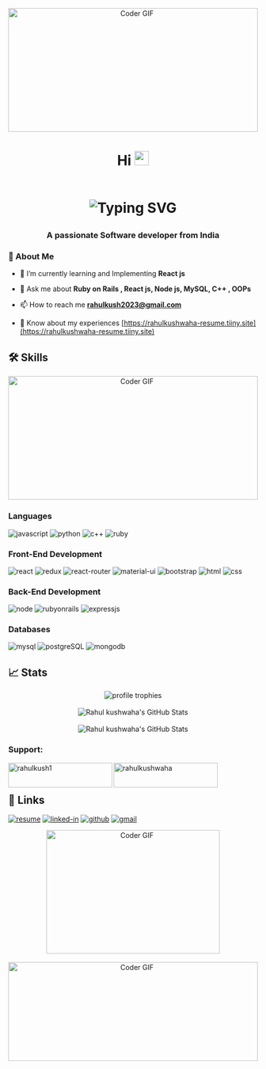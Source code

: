 


<div align='center' width='100%' >
  
<img alt="Coder GIF" height=250 width='100%'  src="https://drive.google.com/uc?id=11LQ05ZdzRaQkcmeXNX1uijUga6ht1bKw" />

</div>



<h1 align="center">Hi
  <img src="https://media.giphy.com/media/hvRJCLFzcasrR4ia7z/giphy.gif" width="29px" height="29px">
  <br />
    <br />

 ![Typing SVG](https://readme-typing-svg.demolab.com?font=Fira+Code&weight=500&size=30&pause=1000&color=FFFFFF&center=true&random=false&width=435&lines=+I'm+Rahul+Kushwaha)
 
 </h1>
<h3 align="center">A passionate Software developer from India  </h3>

### 🚀 About Me

- 🌱 I’m currently learning and Implementing **React js**

- 💬 Ask me about **Ruby on Rails , React js, Node js, MySQL, C++ , OOPs**

- 📫 How to reach me **rahulkush2023@gmail.com**

- 📄 Know about my experiences [https://rahulkushwaha-resume.tiiny.site](https://rahulkushwaha-resume.tiiny.site)

## 🛠️ Skills

<div align='center' width='100%' >
<img alt="Coder GIF" height=250 width='100%'  src="https://images.squarespace-cdn.com/content/v1/5769fc401b631bab1addb2ab/1541580611624-TE64QGKRJG8SWAIUS7NS/ke17ZwdGBToddI8pDm48kPoswlzjSVMM-SxOp7CV59BZw-zPPgdn4jUwVcJE1ZvWQUxwkmyExglNqGp0IvTJZamWLI2zvYWH8K3-s_4yszcp2ryTI0HqTOaaUohrI8PI6FXy8c9PWtBlqAVlUS5izpdcIXDZqDYvprRqZ29Pw0o/coding-freak.gif" />
</div>

### Languages

![javascript](https://img.shields.io/badge/JavaScript-323330?style=for-the-badge&logo=javascript&logoColor=F7DF1E)
![python](https://img.shields.io/badge/Python-3776AB?style=for-the-badge&logo=python&logoColor=white)
![c++](https://img.shields.io/badge/C%2B%2B-00599C?style=for-the-badge&logo=c%2B%2B&logoColor=white)
![ruby](https://img.shields.io/badge/Ruby-CC342D?style=for-the-badge&logo=ruby&logoColor=white)


### Front-End Development

![react](https://img.shields.io/badge/React-20232A?style=for-the-badge&logo=react&logoColor=61DAFB)
![redux](https://img.shields.io/badge/Redux-593D88?style=for-the-badge&logo=redux&logoColor=white)
![react-router](https://img.shields.io/badge/React_Router-CA4245?style=for-the-badge&logo=react-router&logoColor=white)
![material-ui](https://img.shields.io/badge/Material_UI-0081CB?style=for-the-badge&logo=mui&logoColor=white)
![bootstrap](https://img.shields.io/badge/Bootstrap-563D7C?style=for-the-badge&logo=bootstrap&logoColor=white)
![html](https://img.shields.io/badge/HTML5-E34F26?style=for-the-badge&logo=html5&logoColor=white)
![css](https://img.shields.io/badge/CSS3-1572B6?style=for-the-badge&logo=css3&logoColor=white)

### Back-End Development

![node](https://img.shields.io/badge/Node.js-43853D?style=for-the-badge&logo=node.js&logoColor=white)
![rubyonrails](https://img.shields.io/badge/Ruby_on_Rails-CC0000?style=for-the-badge&logo=ruby-on-rails&logoColor=white)
![expressjs](https://img.shields.io/badge/Express.js-404D59?style=for-the-badge)


### Databases

![mysql](https://img.shields.io/badge/MySQL-00000F?style=for-the-badge&logo=mysql&logoColor=white)
![postgreSQL](https://img.shields.io/badge/PostgreSQL-316192?style=for-the-badge&logo=postgresql&logoColor=white)
![mongodb](https://img.shields.io/badge/MongoDB-4EA94B?style=for-the-badge&logo=mongodb&logoColor=white)



## 📈 Stats

<div align="center">
    <img src="https://github-profile-trophy.vercel.app/?username=rahulkush1&row=1&column=6&margin-h=8&theme=darkhub&count_private=true&margin-w=15&no-frame=true" alt="profile trophies" />
    <br />
    <br />
    <img src="https://github-readme-stats.vercel.app/api?username=rahulkush1&theme=blue-green" alt="Rahul kushwaha's GitHub Stats">
    <br />
    <br />
    <img src="https://github-readme-stats.vercel.app/api/top-langs/?username=rahulkush1&theme=blue-green&margin-h=15" alt="Rahul kushwaha's GitHub Stats">
  
</div>

<h3 align="left">Support:</h3>
<p><a href="https://www.buymeacoffee.com/rahulkush1"> <img align="left" src="https://cdn.buymeacoffee.com/buttons/v2/default-yellow.png" height="50" width="210" alt="rahulkush1" /></a><a href="https://ko-fi.com/rahulkushwaha"> <img align="left" src="https://cdn.ko-fi.com/cdn/kofi3.png?v=3" height="50" width="210" alt="rahulkushwaha" /></a></p><br><br>

## 🔗 Links

[//]: #[![portfolio](https://img.shields.io/badge/Portfolio-5340ff?style=for-the-badge&logo=Google-chrome&logoColor=white)](https://tapajyoti-bose.vercel.app/)
[![resume](https://img.shields.io/badge/Resume-4285F4?style=for-the-badge&logo=read-the-docs&logoColor=white)](https://rahulkushwaha-resume.tiiny.site)
[![linked-in](https://img.shields.io/badge/Linked_In-0077B5?style=for-the-badge&logo=LinkedIn&logoColor=white)](https://linkedin.com/in/https://www.linkedin.com/in/rahulkushwaha19/)
[![github](https://img.shields.io/badge/GitHub-000000?style=for-the-badge&logo=GitHub&logoColor=white)](https://github.com/rahulkush1)
[![gmail](https://img.shields.io/badge/Gmail-D14836?style=for-the-badge&logo=Gmail&logoColor=white)](mailto:rahulkush2023@gmail.com)

<div align='center'>
  <img alt="Coder GIF" height=250 width=350 src="https://raw.githubusercontent.com/TheDudeThatCode/TheDudeThatCode/master/Assets/Developer.gif" />
</div>

<br /> 

<div align='center' width='100%' >
  
<img alt="Coder GIF" height=200 width='100%'  src="https://drive.google.com/uc?id=1mZLA3nnJ1decKLdrxwnZRMzjMGX8Soeh" />

</div>

